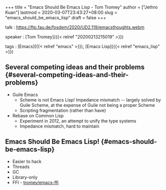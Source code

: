 +++
title = "Emacs Should Be Emacs Lisp - Tom Tromey"
author = ["Jethro Kuan"]
lastmod = 2020-03-07T23:43:27+08:00
slug = "emacs_should_be_emacs_lisp"
draft = false
+++

talk
: <https://ftp.fau.de/fosdem/2020/UD2.119/emacsthoughts.webm>

speaker
: [Tom Tromey]({{< relref "20200213215019" >}})

tags
: [Emacs]({{< relref "emacs" >}}), [Emacs Lisp]({{< relref "emacs_lisp" >}})


## Several competing ideas and their problems {#several-competing-ideas-and-their-problems}

-   Guile Emacs
    -   Scheme is not Emacs Lisp! Impedance mismatch -- largely solved by
        Guile Scheme, at the expense of Guile not being a proper Scheme
    -   Scripting fragmentation (rather than have)
-   Rebase on Common Lisp
    -   Experiment in 2012, an attempt to unify the type systems
    -   Impedance mismatch, hard to maintain


## Emacs Should Be Emacs Lisp! {#emacs-should-be-emacs-lisp}

-   Easier to hack
-   Threads
-   GC
-   Library-only
-   FFI - [tromey/emacs-ffi](http://github.com/tromey/emacs-ffi)

